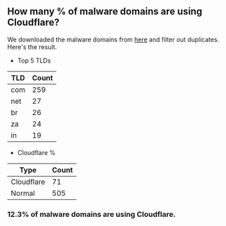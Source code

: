 ## How many % of malware domains are using Cloudflare?


We downloaded the malware domains from [here](https://urlhaus.abuse.ch) and filter out duplicates.
Here's the result.


[//]: # (start replacement)


- Top 5 TLDs

| TLD | Count |
| --- | --- |
| com | 259 |
| net | 27 |
| br | 26 |
| za | 24 |
| in | 19 |


- Cloudflare %

| Type | Count |
| --- | --- |
| Cloudflare | 71 |
| Normal | 505 |


### 12.3% of malware domains are using Cloudflare.